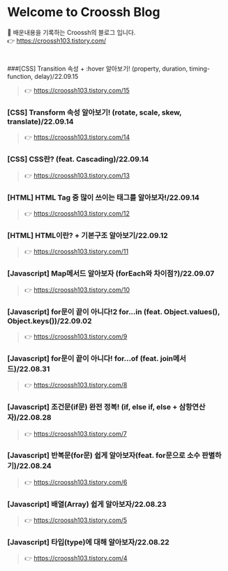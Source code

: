 # Welcome to Croossh Blog
🚀 배운내용을 기록하는 Croossh의 블로그 입니다.</br>
👉 https://croossh103.tistory.com/
#

###[CSS] Transition 속성 + :hover 알아보기! (property, duration, timing-function, delay)/22.09.15
> 👉 https://croossh103.tistory.com/15</br>

### [CSS] Transform 속성 알아보기! (rotate, scale, skew, translate)/22.09.14
> 👉 https://croossh103.tistory.com/14</br>

### [CSS] CSS란? (feat. Cascading)/22.09.14
> 👉 https://croossh103.tistory.com/13</br>

### [HTML] HTML Tag 중 많이 쓰이는 태그를 알아보자!/22.09.14
> 👉 https://croossh103.tistory.com/12</br>

### [HTML] HTML이란? + 기본구조 알아보기/22.09.12
> 👉 https://croossh103.tistory.com/11</br>

### [Javascript] Map메서드 알아보자 (forEach와 차이점?)/22.09.07
> 👉 https://croossh103.tistory.com/10</br>

### [Javascript] for문이 끝이 아니다!2 for...in (feat. Object.values(), Object.keys())/22.09.02
> 👉 https://croossh103.tistory.com/9</br>

### [Javascript] for문이 끝이 아니다! for...of (feat. join메서드)/22.08.31
> 👉 https://croossh103.tistory.com/8</br>

### [Javascript] 조건문(if문) 완전 정복! (if, else if, else + 삼항연산자)/22.08.28
> 👉 https://croossh103.tistory.com/7</br>

### [Javascript] 반복문(for문) 쉽게 알아보자(feat. for문으로 소수 판별하기)/22.08.24
> 👉 https://croossh103.tistory.com/6</br>

### [Javascript] 배열(Array) 쉽게 알아보자/22.08.23
> 👉 https://croossh103.tistory.com/5</br>

### [Javascript] 타입(type)에 대해 알아보자/22.08.22
> 👉 https://croossh103.tistory.com/4</br>
